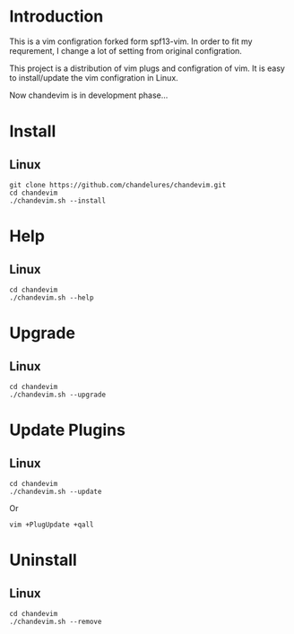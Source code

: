 # Introduction

This is a vim configration forked form spf13-vim. In order to fit my requrement, I change a lot of setting from original configration.

This project is a distribution of vim plugs and configration of vim. It is easy to install/update the vim configration in Linux. 

Now chandevim is in development phase...

# Install

## Linux

```shell
git clone https://github.com/chandelures/chandevim.git
cd chandevim
./chandevim.sh --install
```

# Help

## Linux

```shell
cd chandevim
./chandevim.sh --help
```

# Upgrade

## Linux

```shell
cd chandevim
./chandevim.sh --upgrade
```

# Update Plugins

## Linux

```shell
cd chandevim
./chandevim.sh --update
```

Or

```shell
vim +PlugUpdate +qall
```

# Uninstall

## Linux

```shell
cd chandevim
./chandevim.sh --remove
```

